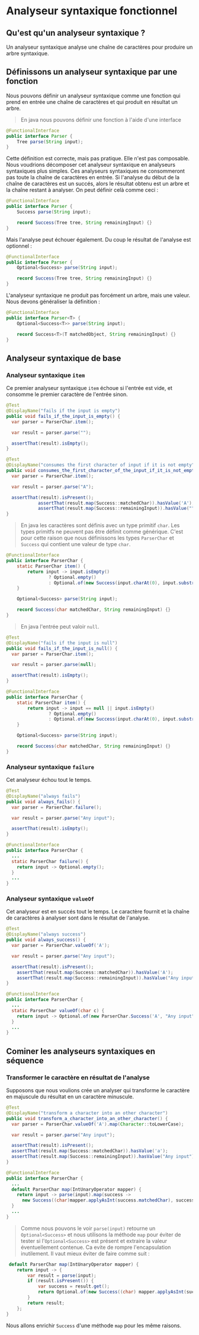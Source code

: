 # Analyseur syntaxique fonctionnel

## Qu'est qu'un analyseur syntaxique ?

Un analyseur syntaxique analyse une chaîne de caractères pour produire un arbre syntaxique.

## Définissons un analyseur syntaxique par une fonction

Nous pouvons définir un analyseur syntaxique comme une fonction qui prend en entrée une chaîne de caractères et qui produit en résultat un arbre.

> En java nous pouvons définir une fonction à l'aide d'une interface

```java
@FunctionalInterface
public interface Parser {
    Tree parse(String input);
}
```

Cette définition est correcte, mais pas pratique.
Elle n'est pas composable.
Nous voudrions décomposer cet analyseur syntaxique en analyseurs syntaxiques plus simples.
Ces analyseurs syntaxiques ne consommeront pas toute la chaîne de caractères en entrée.
Si l'analyse du début de la chaîne de caractères est un succés, alors le résultat obtenu est un arbre et la chaîne restant à analyser. On peut définir celà comme ceci :

```java
@FunctionalInterface
public interface Parser {
    Success parse(String input);

    record Success(Tree tree, String remainingInput) {}
}
```

Mais l'analyse peut échouer également. Du coup le résultat de l'analyse est optionnel :

```java
@FunctionalInterface
public interface Parser {
    Optional<Success> parse(String input);

    record Success(Tree tree, String remainingInput) {}
}
```

L'analyseur syntaxique ne produit pas forcément un arbre, mais une valeur. Nous devons généraliser la définition :

```java
@FunctionalInterface
public interface Parser<T> {
    Optional<Success<T>> parse(String input);

    record Success<T>(T matchedObject, String remainingInput) {}
}
```

## Analyseur syntaxique de base

### Analyseur syntaxique `item`

Ce premier analyseur syntaxique `item` échoue si l'entrée est vide, et consomme le premier caractère de l'entrée sinon.

```java
@Test
@DisplayName("fails if the input is empty")
public void fails_if_the_input_is_empty() {
  var parser = ParserChar.item();

  var result = parser.parse("");

  assertThat(result).isEmpty();
}

@Test
@DisplayName("consumes the first character of input if it is not empty")
public void consumes_the_first_character_of_the_input_if_it_is_not_empty() {
  var parser = ParserChar.item();

  var result = parser.parse("A");

  assertThat(result).isPresent();
            assertThat(result.map(Success::matchedChar)).hasValue('A');
            assertThat(result.map(Success::remainingInput)).hasValue("");
}
```

> En java les caractères sont définis avec un type primitif `char`.
> Les types primitfs ne peuvent pas être définit comme générique. C'est pour cette raison que nous définissons les types `ParserChar` et `Success` qui contient une valeur de type `char`.

```java
@FunctionalInterface
public interface ParserChar {
    static ParserChar item() {
        return input -> input.isEmpty()
                ? Optional.empty()
                : Optional.of(new Success(input.charAt(0), input.substring(1)));
    }

    Optional<Success> parse(String input);

    record Success(char matchedChar, String remainingInput) {}
}
```

> En java l'entrée peut valoir `null`.

```java
@Test
@DisplayName("fails if the input is null")
public void fails_if_the_input_is_null() {
  var parser = ParserChar.item();

  var result = parser.parse(null);

  assertThat(result).isEmpty();
}

@FunctionalInterface
public interface ParserChar {
    static ParserChar item() {
        return input -> input == null || input.isEmpty()
                ? Optional.empty()
                : Optional.of(new Success(input.charAt(0), input.substring(1)));
    }

    Optional<Success> parse(String input);

    record Success(char matchedChar, String remainingInput) {}
}
```

### Analyseur syntaxique `failure`

Cet analyseur échou tout le temps.

```java
@Test
@DisplayName("always fails")
public void always_fails() {
  var parser = ParserChar.failure();

  var result = parser.parse("Any input");

  assertThat(result).isEmpty();
}

@FunctionalInterface
public interface ParserChar {
  ...
  static ParserChar failure() {
    return input -> Optional.empty();
  }
  ...
}
```

### Analyseur syntaxique `valueOf`

Cet analyseur est en succés tout le temps. Le caractère fournit et la chaîne de caractères à analyser sont dans le résultat de l'analyse.

```java
@Test
@DisplayName("always success")
public void always_success() {
  var parser = ParserChar.valueOf('A');

  var result = parser.parse("Any input");

  assertThat(result).isPresent();
    assertThat(result.map(Success::matchedChar)).hasValue('A');
    assertThat(result.map(Success::remainingInput)).hasValue("Any input");
}

@FunctionalInterface
public interface ParserChar {
  ...
  static ParserChar valueOf(char c) {
    return input -> Optional.of(new ParserChar.Success('A', "Any input"));
  }
  ...
}
```

## Cominer les analyseurs syntaxiques en séquence

### Transformer le caractère en résultat de l'analyse

Supposons que nous voulions crée un analyser qui transforme le caractère en majuscule du résultat en un caractère minuscule.

```java
@Test
@DisplayName("transform a character into an other character")
public void transform_a_character_into_an_other_character() {
  var parser = ParserChar.valueOf('A').map(Character::toLowerCase);

  var result = parser.parse("Any input");

  assertThat(result).isPresent();
  assertThat(result.map(Success::matchedChar)).hasValue('a');
  assertThat(result.map(Success::remainingInput)).hasValue("Any input");
}

@FunctionalInterface
public interface ParserChar {
  ...
  default ParserChar map(IntUnaryOperator mapper) {
    return input -> parse(input).map(success ->
      new Success((char)mapper.applyAsInt(success.matchedChar), success.remainingInput));
  }
  ...
}
```

> Comme nous pouvons le voir `parse(input)` retourne un `Optional<Success>` et nous utilisons la méthode `map` pour éviter de tester si l'`Optional<Success>` est présent et extraire la valeur éventuellement contenue. Ca evite de rompre l'encapsulation inutilement. Il vaut mieux éviter de faire comme suit :

```java
 default ParserChar map(IntUnaryOperator mapper) {
    return input -> {
        var result = parse(input);
        if (result.isPresent()) {
            var success = result.get();
            return Optional.of(new Success((char) mapper.applyAsInt(success.matchedChar), success.remainingInput));
        }
        return result;
    };
}
```

Nous allons enrichir `Success` d'une méthode `map` pour les même raisons.

